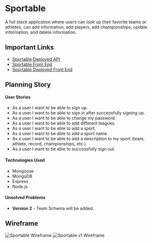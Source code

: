 # Sportable

A full stack application where users can look up their favorite teams or athletes, can add information, add players, add championships, update information, and delete information.

## Important Links

- [Sportable Deployed API](https://stark-sea-97091.herokuapp.com/)
- [Sportable Front End](https://github.com/austintorres/sportable-client)
- [Sportable Deployed Front End](https://austintorres.github.io/sportable-client/)

## Planning Story

#### User Stories

- As a user I want to be able to sign up.
- As a user I want to be able to sign in after successfully signing up.
- As a user I want to be able to change my password.
- As a user I want to be able to add different leagues.
- As a user I want to be able to add a sport.
- As a user I want to be able to add a sport name.
- As a user I want to be able to add a description to my sport (team, athlete, record, championships, etc.).
- As a user I want to be able to successfully sign out.

#### Technologies Used

- Mongoose
- MongoDB
- Express
- Node.js

#### Unsolved Problems

- **Version 2** - Team Schema will be added.

## Wireframe
![Sportable Wireframe](https://i.imgur.com/JSZBHKB.jpg)
![Sportable v1 Wireframe](https://i.imgur.com/RX1kMxQ.jpg)

